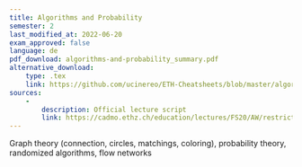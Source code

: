 ```yaml
---
title: Algorithms and Probability
semester: 2
last_modified_at: 2022-06-20
exam_approved: false
language: de
pdf_download: algorithms-and-probability_summary.pdf
alternative_download:
    type: .tex
    link: https://github.com/ucinereo/ETH-Cheatsheets/blob/master/algorithms_and_probability/algorithms_and_probability_summary.tex
sources:
    -
        description: Official lecture script
        link: https://cadmo.ethz.ch/education/lectures/FS20/AW/restricted/Skript/AW-Skript17022020.pdf
---
```

Graph theory (connection, circles, matchings, coloring), probability theory, randomized algorithms, flow networks